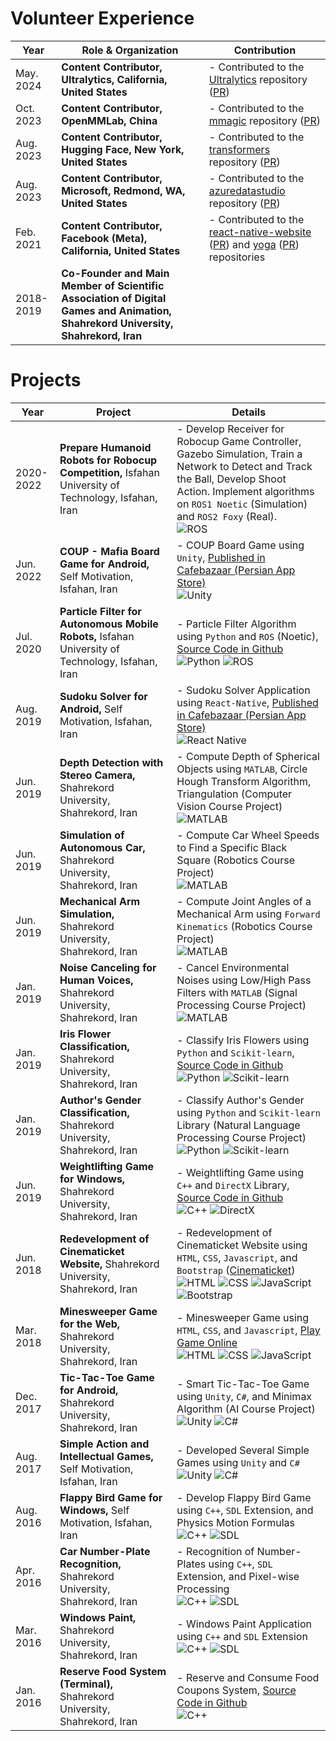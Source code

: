 # Volunteer Experience

| **Year**      | **Role & Organization**                                            | **Contribution**                                                                                                                                                                                               |
|---------------|--------------------------------------------------------------------|----------------------------------------------------------------------------------------------------------------------------------------------------------------------------------------------------------------|
| May. 2024     | **Content Contributor, Ultralytics, California, United States**    | - Contributed to the [Ultralytics](https://github.com/ultralytics/ultralytics/blob/main/docs/en/guides/triton-inference-server.md) repository ([PR](https://github.com/ultralytics/ultralytics/pull/13149))     |
| Oct. 2023     | **Content Contributor, OpenMMLab, China**                          | - Contributed to the [mmagic](https://github.com/open-mmlab/mmagic/blob/main/README.md) repository ([PR](https://github.com/open-mmlab/mmagic/pull/2048))                                                       |
| Aug. 2023     | **Content Contributor, Hugging Face, New York, United States**     | - Contributed to the [transformers](https://github.com/huggingface/transformers/blob/main/docs/source/en/tasks/semantic_segmentation.md) repository ([PR](https://github.com/huggingface/transformers/pull/25483))|
| Aug. 2023     | **Content Contributor, Microsoft, Redmond, WA, United States**     | - Contributed to the [azuredatastudio](https://github.com/microsoft/azuredatastudio/blob/main/README.md) repository ([PR](https://github.com/microsoft/azuredatastudio/pull/24136))                            |
| Feb. 2021     | **Content Contributor, Facebook (Meta), California, United States**| - Contributed to the [react-native-website](https://github.com/facebook/react-native-website/blob/main/docs/flexbox.md) ([PR](https://github.com/facebook/react-native-website/pull/2510)) and [yoga](https://github.com/facebook/yoga/blob/main/website/contents/properties/flex.md) ([PR](https://github.com/facebook/yoga/pull/1118)) repositories |
| 2018-2019     | **Co-Founder and Main Member of Scientific Association of Digital Games and Animation, Shahrekord University, Shahrekord, Iran** | |

# Projects

| **Year**      | **Project**                                                                                           | **Details**                                                                                                                               |
|---------------|-------------------------------------------------------------------------------------------------------|-------------------------------------------------------------------------------------------------------------------------------------------|
| 2020-2022     | **Prepare Humanoid Robots for Robocup Competition,** Isfahan University of Technology, Isfahan, Iran   | - Develop Receiver for Robocup Game Controller, Gazebo Simulation, Train a Network to Detect and Track the Ball, Develop Shoot Action. Implement algorithms on `ROS1 Noetic` (Simulation) and `ROS2 Foxy` (Real). <br> ![ROS](https://img.shields.io/badge/ROS-22314E?style=for-the-badge&logo=ros&logoColor=white) |
| Jun. 2022     | **COUP - Mafia Board Game for Android,** Self Motivation, Isfahan, Iran                                | - COUP Board Game using `Unity`, [Published in Cafebazaar (Persian App Store)](https://cafebazaar.ir/app/com.EzE.COUP) <br> ![Unity](https://img.shields.io/badge/Unity-000000?style=for-the-badge&logo=unity&logoColor=white) |
| Jul. 2020     | **Particle Filter for Autonomous Mobile Robots,** Isfahan University of Technology, Isfahan, Iran      | - Particle Filter Algorithm using `Python` and `ROS` (Noetic), [Source Code in Github](https://github.com/eze1376/Particle_filter) <br> ![Python](https://img.shields.io/badge/Python-3776AB?style=for-the-badge&logo=python&logoColor=white) ![ROS](https://img.shields.io/badge/ROS-22314E?style=for-the-badge&logo=ros&logoColor=white) |
| Aug. 2019     | **Sudoku Solver for Android,** Self Motivation, Isfahan, Iran                                          | - Sudoku Solver Application using `React-Native`, [Published in Cafebazaar (Persian App Store)](https://cafebazaar.ir/app/com.sudoku) <br> ![React Native](https://img.shields.io/badge/React_Native-20232A?style=for-the-badge&logo=react&logoColor=61DAFB) |
| Jun. 2019     | **Depth Detection with Stereo Camera,** Shahrekord University, Shahrekord, Iran                        | - Compute Depth of Spherical Objects using `MATLAB`, Circle Hough Transform Algorithm, Triangulation (Computer Vision Course Project) <br> ![MATLAB](https://img.shields.io/badge/MATLAB-0076A8?style=for-the-badge&logo=mathworks&logoColor=white) |
| Jun. 2019     | **Simulation of Autonomous Car,** Shahrekord University, Shahrekord, Iran                              | - Compute Car Wheel Speeds to Find a Specific Black Square (Robotics Course Project) <br> ![MATLAB](https://img.shields.io/badge/MATLAB-0076A8?style=for-the-badge&logo=mathworks&logoColor=white) |
| Jun. 2019     | **Mechanical Arm Simulation,** Shahrekord University, Shahrekord, Iran                                 | - Compute Joint Angles of a Mechanical Arm using `Forward Kinematics` (Robotics Course Project) <br> ![MATLAB](https://img.shields.io/badge/MATLAB-0076A8?style=for-the-badge&logo=mathworks&logoColor=white) |
| Jan. 2019     | **Noise Canceling for Human Voices,** Shahrekord University, Shahrekord, Iran                          | - Cancel Environmental Noises using Low/High Pass Filters with `MATLAB` (Signal Processing Course Project) <br> ![MATLAB](https://img.shields.io/badge/MATLAB-0076A8?style=for-the-badge&logo=mathworks&logoColor=white) |
| Jan. 2019     | **Iris Flower Classification,** Shahrekord University, Shahrekord, Iran                                | - Classify Iris Flowers using `Python` and `Scikit-learn`, [Source Code in Github](https://github.com/eze1376/Iris_Classification) <br> ![Python](https://img.shields.io/badge/Python-3776AB?style=for-the-badge&logo=python&logoColor=white) ![Scikit-learn](https://img.shields.io/badge/Scikit--learn-F7931E?style=for-the-badge&logo=scikit-learn&logoColor=white) |
| Jan. 2019     | **Author's Gender Classification,** Shahrekord University, Shahrekord, Iran                            | - Classify Author's Gender using `Python` and `Scikit-learn` Library (Natural Language Processing Course Project) <br> ![Python](https://img.shields.io/badge/Python-3776AB?style=for-the-badge&logo=python&logoColor=white) ![Scikit-learn](https://img.shields.io/badge/Scikit--learn-F7931E?style=for-the-badge&logo=scikit-learn&logoColor=white) |
| Jun. 2019     | **Weightlifting Game for Windows,** Shahrekord University, Shahrekord, Iran                            | - Weightlifting Game using `C++` and `DirectX` Library, [Source Code in Github](https://github.com/eze1376/Weightlifting_Game_DirectX) <br> ![C++](https://img.shields.io/badge/C%2B%2B-00599C?style=for-the-badge&logo=c%2B%2B&logoColor=white) ![DirectX](https://img.shields.io/badge/DirectX-00599C?style=for-the-badge&logo=directx&logoColor=white) |
| Jun. 2018     | **Redevelopment of Cinematicket Website,** Shahrekord University, Shahrekord, Iran                     | - Redevelopment of Cinematicket Website using `HTML`, `CSS`, `Javascript`, and `Bootstrap` ([Cinematicket](https://cinematicket.org/)) <br> ![HTML](https://img.shields.io/badge/HTML5-E34F26?style=for-the-badge&logo=html5&logoColor=white) ![CSS](https://img.shields.io/badge/CSS3-1572B6?style=for-the-badge&logo=css3&logoColor=white) ![JavaScript](https://img.shields.io/badge/JavaScript-F7DF1E?style=for-the-badge&logo=javascript&logoColor=black) ![Bootstrap](https://img.shields.io/badge/Bootstrap-563D7C?style=for-the-badge&logo=bootstrap&logoColor=white) |
| Mar. 2018     | **Minesweeper Game for the Web,** Shahrekord University, Shahrekord, Iran                              | - Minesweeper Game using `HTML`, `CSS`, and `Javascript`, [Play Game Online](https://eze1376.github.io/Htmls/FindTheMine.html) <br> ![HTML](https://img.shields.io/badge/HTML5-E34F26?style=for-the-badge&logo=html5&logoColor=white) ![CSS](https://img.shields.io/badge/CSS3-1572B6?style=for-the-badge&logo=css3&logoColor=white) ![JavaScript](https://img.shields.io/badge/JavaScript-F7DF1E?style=for-the-badge&logo=javascript&logoColor=black) |
| Dec. 2017     | **Tic-Tac-Toe Game for Android,** Shahrekord University, Shahrekord, Iran                              | - Smart Tic-Tac-Toe Game using `Unity`, `C#`, and Minimax Algorithm (AI Course Project) <br> ![Unity](https://img.shields.io/badge/Unity-000000?style=for-the-badge&logo=unity&logoColor=white) ![C#](https://img.shields.io/badge/C%23-239120?style=for-the-badge&logo=c-sharp&logoColor=white) |
| Aug. 2017     | **Simple Action and Intellectual Games,** Self Motivation, Isfahan, Iran                               | - Developed Several Simple Games using `Unity` and `C#` <br> ![Unity](https://img.shields.io/badge/Unity-000000?style=for-the-badge&logo=unity&logoColor=white) ![C#](https://img.shields.io/badge/C%23-239120?style=for-the-badge&logo=c-sharp&logoColor=white) |
| Aug. 2016     | **Flappy Bird Game for Windows,** Self Motivation, Isfahan, Iran                                       | - Develop Flappy Bird Game using `C++`, `SDL` Extension, and Physics Motion Formulas <br> ![C++](https://img.shields.io/badge/C%2B%2B-00599C?style=for-the-badge&logo=c%2B%2B&logoColor=white) ![SDL](https://img.shields.io/badge/SDL-033A42?style=for-the-badge&logo=sdl&logoColor=white) |
| Apr. 2016     | **Car Number-Plate Recognition,** Shahrekord University, Shahrekord, Iran                              | - Recognition of Number-Plates using `C++`, `SDL` Extension, and Pixel-wise Processing <br> ![C++](https://img.shields.io/badge/C%2B%2B-00599C?style=for-the-badge&logo=c%2B%2B&logoColor=white) ![SDL](https://img.shields.io/badge/SDL-033A42?style=for-the-badge&logo=sdl&logoColor=white) |
| Mar. 2016     | **Windows Paint,** Shahrekord University, Shahrekord, Iran                                             | - Windows Paint Application using `C++` and `SDL` Extension <br> ![C++](https://img.shields.io/badge/C%2B%2B-00599C?style=for-the-badge&logo=c%2B%2B&logoColor=white) ![SDL](https://img.shields.io/badge/SDL-033A42?style=for-the-badge&logo=sdl&logoColor=white) |
| Jan. 2016     | **Reserve Food System (Terminal),** Shahrekord University, Shahrekord, Iran                            | - Reserve and Consume Food Coupons System, [Source Code in Github](https://github.com/eze1376/ReserveFoodService) <br> ![C++](https://img.shields.io/badge/C%2B%2B-00599C?style=for-the-badge&logo=c%2B%2B&logoColor=white) |


